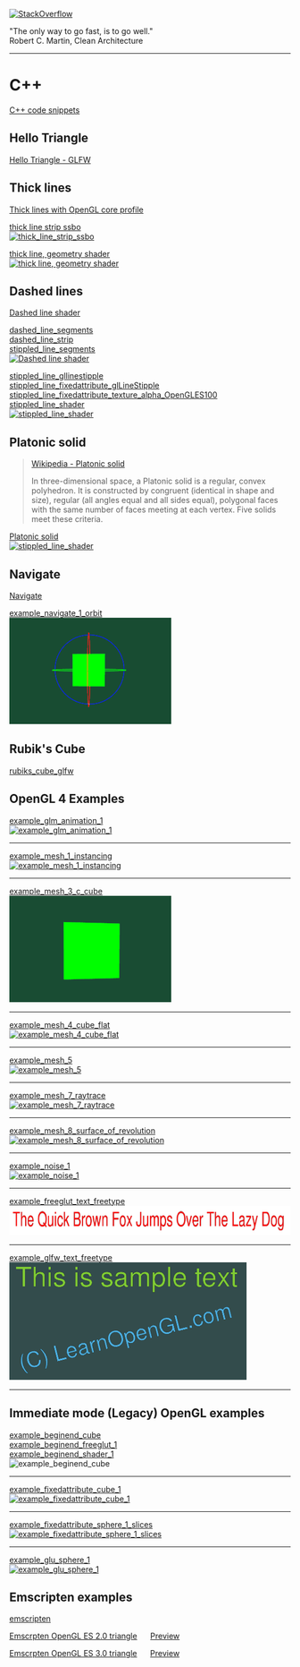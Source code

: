 [![StackOverflow](https://stackexchange.com/users/flair/7322082.png)](https://stackoverflow.com/users/5577765/rabbid76?tab=profile)

"The only way to go fast, is to go well."  
Robert C. Martin, Clean Architecture

---

# C++

[C++ code snippets](../documentation/cpp_code_snippets.md)

## Hello Triangle

[Hello Triangle - GLFW](../example/cpp/hello_triangle/hello_triangle_glfw/hello_triangle_glfw.cpp)  

## Thick lines

[Thick lines with OpenGL core profile](../documentation/thick_line_shader.md)

[thick line strip ssbo](../example/cpp/opengl_line_thickness/thick_line_strip_ssbo.cpp)  
[![thick_line_strip_ssbo](../documentation/image/thick_line_2.png)](../example/cpp/opengl_line_thickness/dashed_line_strip.cpp)  

[thick line, geometry shader](../example/cpp/opengl/example_shader_geometry_1_line.cpp)  
[![thick line, geometry shader](https://i.stack.imgur.com/awwMM.png)](../example/cpp/opengl/example_shader_geometry_1_line.cpp)  

## Dashed lines

[Dashed line shader](../documentation/dashed_line_shader.md)  

[dashed_line_segments](../example/cpp/opengl_line_stipple/dashed_line_segments.cpp)  
[dashed_line_strip](../example/cpp/opengl_line_stipple/dashed_line_strip.cpp)  
[stippled_line_segments](../example/cpp/opengl_line_stipple/stippled_line_segments.cpp)  
[![Dashed line shader](../documentation/image/dashed_cube.gif)](../documentation/dashed_line_shader.md)  

[stippled_line_gllinestipple](../example/cpp/opengl_line_stipple/stippled_line_gllinestipple.cpp)  
[stippled_line_fixedattribute_glLineStipple](../example/cpp/opengl_line_stipple/stippled_line_fixedattribute_glLineStipple.cpp)  
[stippled_line_fixedattribute_texture_alpha_OpenGLES100](../example/cpp/opengl_line_stipple/stippled_line_fixedattribute_texture_alpha_OpenGLES100.cpp)  
[stippled_line_shader](../example/cpp/opengl_line_stipple/stippled_line_shader.cpp)  
[![stippled_line_shader](../documentation/image/stippled_line_shader.png)](../example/cpp/opengl_line_stipple/stippled_line_shader.cpp)  

## Platonic solid

> [Wikipedia - Platonic solid](https://en.wikipedia.org/wiki/Platonic_solid)
>
>In three-dimensional space, a Platonic solid is a regular, convex polyhedron. It is constructed by congruent (identical in shape and size), regular (all angles equal and all sides equal), polygonal faces with the same number of faces meeting at each vertex. Five solids meet these criteria.

[Platonic solid](../example/cpp/wx_widget_opengl_platonic_solid)  
[![stippled_line_shader](../screenshot/example/cpp/wx_widget_opengl_platonic_solid/wx_widget_opengl_platonic_solid.png)](../example/cpp/wx_widget_opengl_platonic_solid)  

## Navigate

[Navigate](cpp/example_navigate_1_orbit.md)  

[example_navigate_1_orbit](../example/cpp/opengl/example_navigate_1_orbit.cpp)  
[![example_navigate_1_orbit](../screenshot/example/cpp/opengl/example_navigate_1_orbit.gif)](../example/cpp/opengl/example_navigate_1_orbit.cpp)  


## Rubik's Cube

[rubiks_cube_glfw](../example/cpp/opengl_render_utility/rubiks_cube_glfw.cpp)  

## OpenGL 4 Examples

[example_glm_animation_1](../example/cpp/opengl/example_glm_animation_1.cpp)  
[![example_glm_animation_1](../screenshot/example/cpp/opengl/example_glm_animation_1.gif)](../example/cpp/opengl/example_glm_animation_1.cpp)  

---

[example_mesh_1_instancing](../example/cpp/opengl/example_mesh_1_instancing.cpp)  
[![example_mesh_1_instancing](../screenshot/example/cpp/opengl/example_mesh_1_instancing.gif)](../example/cpp/opengl/example_mesh_1_instancing.cpp)  

---

[example_mesh_3_c_cube](../example/cpp/opengl/example_mesh_3_c_cube.cpp)  
[![example_mesh_3_c_cube](../screenshot/example/cpp/opengl/example_mesh_3_c_cube.gif)](../example/cpp/opengl/example_mesh_3_c_cube.cpp)  

---

[example_mesh_4_cube_flat](../example/cpp/opengl/example_mesh_4_cube_flat.cpp)  
[![example_mesh_4_cube_flat](../screenshot/example/cpp/opengl/example_mesh_4_cube_flat.gif)](../example/cpp/opengl/example_mesh_4_cube_flat.cpp)  

---

[example_mesh_5](../example/cpp/opengl/example_mesh_5.cpp)  
[![example_mesh_5](../screenshot/example/cpp/opengl/example_mesh_5.png)](../example/cpp/opengl/example_mesh_5.cpp)  

---

[example_mesh_7_raytrace](../example/cpp/opengl/example_mesh_7_raytrace.cpp)  
[![example_mesh_7_raytrace](../screenshot/example/cpp/opengl/example_mesh_7_raytrace.gif)](../example/cpp/opengl/example_mesh_7_raytrace.cpp)  

---

[example_mesh_8_surface_of_revolution](../example/cpp/opengl/example_mesh_8_surface_of_revolution.cpp)  
[![example_mesh_8_surface_of_revolution](../screenshot/example/cpp/opengl/example_mesh_8_surface_of_revolution.gif)](../example/cpp/opengl/example_mesh_8_surface_of_revolution.cpp)  

---

[example_noise_1](../example/cpp/opengl/example_noise_1.cpp)  
[![example_noise_1](../screenshot/example/cpp/opengl/example_noise_1.png)](../example/cpp/opengl/example_noise_1.cpp)  

---

[example_freeglut_text_freetype](../example/cpp/opengl/example_freeglut_text_freetype.cpp)  
[![example_freeglut_text_freetype](../screenshot/example/cpp/opengl/example_freeglut_text_freetype.png)](../example/cpp/opengl/example_freeglut_text_freetype.cpp)  

---

[example_glfw_text_freetype](../example/cpp/opengl/example_glfw_text_freetype.cpp)  
[![example_glfw_text_freetype](../screenshot/example/cpp/opengl/example_glfw_text_freetype.png)](../example/cpp/opengl/example_glfw_text_freetype.cpp)  

---

## Immediate mode (Legacy) OpenGL examples

[example_beginend_cube](../example/cpp/opengl_legacy/example_beginend_cube.cpp)  
[example_beginend_freeglut_1](../example/cpp/opengl_legacy/example_beginend_freeglut_1.cpp)  
[example_beginend_shader_1](../example/cpp/opengl_legacy/example_beginend_shader_1.cpp)  
![example_beginend_cube](../screenshot/example/cpp/opengl_legacy/example_beginend_cube.gif)  

---

[example_fixedattribute_cube_1](../example/cpp/opengl_legacy/example_fixedattribute_cube_1.cpp)  
[![example_fixedattribute_cube_1](../screenshot/example/cpp/opengl_legacy/example_fixedattribute_cube_1.gif)](../example/cpp/opengl_legacy/example_fixedattribute_cube_1.cpp)  

---

[example_fixedattribute_sphere_1_slices](../example/cpp/opengl_legacy/example_fixedattribute_sphere_1_slices.cpp)  
[![example_fixedattribute_sphere_1_slices](../screenshot/example/cpp/opengl_legacy/example_fixedattribute_sphere_1_slices.gif)](../example/cpp/opengl_legacy/example_fixedattribute_sphere_1_slices.cpp)  

---

[example_glu_sphere_1](../example/cpp/opengl_legacy/example_glu_sphere_1.cpp)  
[![example_glu_sphere_1](../screenshot/example/cpp/opengl_legacy/example_glu_sphere_1.gif)](../example/cpp/opengl_legacy/example_glu_sphere_1.cpp)  

## Emscripten examples

[emscripten](https://emscripten.org/)

[Emscrpten OpenGL ES 2.0 triangle](../example/cpp/emscripten_opengl_minimal_example/emscripten_opengl_es2_sdl/emscripten_opengl_es2_sdl.cpp) &nbsp;&nbsp;&nbsp;&nbsp;
[Preview](https://rabbid76.github.io/graphics-snippets/example/cpp/emscripten_opengl_minimal_example/emscripten_opengl_es2_sdl/emscripten_opengl_es2_sdl.html)

[Emscrpten OpenGL ES 3.0 triangle](../example/cpp/emscripten_opengl_minimal_example/emscripten_opengl_es3_sdl/emscripten_opengl_es3_sdl.cpp) &nbsp;&nbsp;&nbsp;&nbsp;
[Preview](https://rabbid76.github.io/graphics-snippets/example/cpp/emscripten_opengl_minimal_example/emscripten_opengl_es3_sdl/emscripten_opengl_es3_sdl.html)
